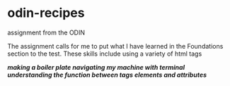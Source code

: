 # odin-recipes
assignment from the ODIN

The assignment calls for me to put what I have learned in the Foundations
section to the test. These skills include using a variety of html tags 
	<p> <strong> <em>
making a boiler plate
navigating my   machine with terminal
understanding the function between tags elements and attributes